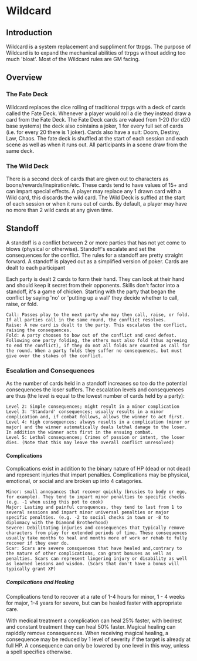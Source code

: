 # Wildcard

## Introduction

Wildcard is a system replacement and suppliment for ttrpgs. The purpose of Wildcard is to expand the mechanical abilities of ttrpgs without adding too much 'bloat'. Most of the Wildcard rules are GM facing.

## Overview

### The Fate Deck

WIldcard replaces the dice rolling of traditional ttrpgs with a deck of cards called the Fate Deck. Whenever a player would roll a die they instead draw a card from the Fate Deck. The Fate Deck cards are valued from 1-20 (for d20 base systems) the deck also cointains a joker, 1 for every full set of cards (i.e. for every 20 there is 1 joker). Cards also have a suit: Doom, Destiny, Law, Chaos. The fate deck is shuffled at the start of each session and each scene as well as when it runs out. All participants in a scene draw from the same deck.

### The Wild Deck

There is a second deck of cards that are given out to characters as boons/rewards/inspiration/etc. These cards tend to have values of 15+ and can impart special effects. A player may replace any 1 drawn card with a Wild card, this discards the wild card. The Wild Deck is suffled at the start of each session or when it runs out of cards. By default, a player may have no more than 2 wild cards at any given time.

## Standoff

A standoff is a conflict between 2 or more parties that has not yet come to blows (physical or otherwise). Standoff's escalate and set the consequences for the conflict. The rules for a standoff are pretty straight forward. A standoff is played out as a simplified version of poker. Cards are dealt to each participant

Each party is dealt 2 cards to form their hand. They can look at their hand and should keep it secret from their opponents. Skills don't factor into a standoff, it's a game of chicken.
Starting with the party that began the conflict by saying 'no' or 'putting up a wall' they decide whether to call, raise, or fold.

    Call: Passes play to the next party who may then call, raise, or fold. If all parties call in the same round, the conflict resolves.
    Raise: A new card is dealt to the party. This escalates the conflict, raising the consequences.
    Fold: A party chooses to bow out of the conflict and ceed defeat. Following one party folding, the others must also fold (thus agreeing to end the conflict), if they do not all folds are counted as call for the round. When a party folds they suffer no consequences, but must give over the stakes of the conflict.

### Escalation and Consequences

As the number of cards held in a standoff increases so too do the potential consequences the loser suffers. The escalation levels and consequences are thus (the level is equal to the lowest number of cards held by a party):

    Level 2: Simple consequences; might result in a minor complication
    Level 3: 'Standard' consequences; usually results in a minor complication and, if combat follows, allows the winner to act first.
    Level 4: High consequences; always results in a complication (minor or major) and the winner automatically deals lethal damage to the loser. In addition the winner acts first in the ensuing combat.
    Level 5: Lethal consequences; Crimes of passion or intent, the loser dies. (Note that this may leave the overall conflict unresolved)

#### Complications

Complications exist in addition to the binary nature of HP (dead or not dead) and represent injuries that impart penalties. Complications may be physical, emotional, or social and are broken up into 4 catagories.

    Minor: small annoyances that recover quickly (brusies to body or ego, for example). They tend to impart minor penalties to specific checks (e.g. -1 when using this pot to cook)
    Major: Lasting and painful consquences, they tend to last from 1 to several sessions and impart minor universal penalties or major specific penalties. (e.g. -2 to social checks in town or -8 to diplomacy with the Diamond Brotherhood)
    Severe: Debilitating injuries and consequences that typically remove characters from play for extended periods of time. These consequences usually take months to heal and months more of work or rehab to fully recover if they ever do.
    Scar: Scars are severe consquences that have healed and,contrary to the nature of other complications, can grant bonuses as well as penalties. Scars can represent lingering injury or disability as well as learned lessons and wisdom. (Scars that don't have a bonus will typically grant XP)

##### Complications and Healing

Complications tend to recover at a rate of 1-4 hours for minor, 1 - 4 weeks for major, 1-4 years for severe, but can be healed faster with appropriate care.

With medical treatment a complication can heal 25% faster, with bedrest and constant treatment they can heal 50% faster. Magical healing can rapiddly remove consequences. When receiving magical healing, a consequence may be reduced by 1 level of severity if the target is already at full HP. A consequence can only be lowered by one level in this way, unless a spell specifies otherwise.